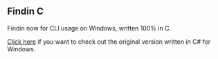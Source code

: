 ## Findin C

Findin now for CLI usage on Windows, written 100% in C.

[Click here](https://github.com/JustAn0therDev/Findin) if you want to check out the original version written in C# for Windows.
